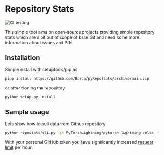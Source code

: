 # Repository Stats

![CI testing](https://github.com/Borda/pyRepoStats/workflows/CI%20testing/badge.svg?event=push)

This simple tool aims on open-source projects providing simple repository stats which are a bit out of scope of base Git and need some more information about issues and PRs.

## Installation

Simple install with setuptools/pip as 
```bash
pipp install https://github.com/Borda/pyRepoStats/archive/main.zip
```
or after cloning the repository
```bash
python setup.py install
```

## Sample usage

Lets show how to pull data from Github repository
```bash
python repostats/cli.py -gh PyTorchLightning/pytorch-lightning-bolts -t <your-personal-token>
```

With your personal GitHub token you have significantly increased [request limit](https://developer.github.com/v3/#rate-limiting) per hour.

